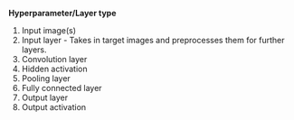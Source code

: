 **Hyperparameter/Layer type**
1)  Input image(s)
2)  Input layer - Takes in target images and preprocesses them for further layers.
3)  Convolution layer
4)  Hidden activation
5)  Pooling layer
6)  Fully connected layer
7)  Output layer
8)  Output activation
